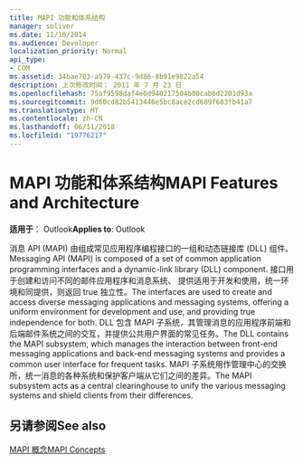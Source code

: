 ```yaml
---
title: MAPI 功能和体系结构
manager: soliver
ms.date: 11/16/2014
ms.audience: Developer
localization_priority: Normal
api_type:
- COM
ms.assetid: 34bae703-a979-437c-9d86-8b91e9822a54
description: 上次修改时间： 2011 年 7 月 23 日
ms.openlocfilehash: 75af9598daf4e0d940217504b00cab6d2201d93a
ms.sourcegitcommit: 9d60cd82b5413446e5bc8ace2cd689f683fb41a7
ms.translationtype: MT
ms.contentlocale: zh-CN
ms.lasthandoff: 06/11/2018
ms.locfileid: "19776217"
---
```

# <a name="mapi-features-and-architecture"></a><span data-ttu-id="cc591-103">MAPI 功能和体系结构</span><span class="sxs-lookup"><span data-stu-id="cc591-103">MAPI Features and Architecture</span></span>

  
  
<span data-ttu-id="cc591-104">**适用于**： Outlook</span><span class="sxs-lookup"><span data-stu-id="cc591-104">**Applies to**: Outlook</span></span> 
  
<span data-ttu-id="cc591-105">消息 API (MAPI) 由组成常见应用程序编程接口的一组和动态链接库 (DLL) 组件。</span><span class="sxs-lookup"><span data-stu-id="cc591-105">Messaging API (MAPI) is composed of a set of common application programming interfaces and a dynamic-link library (DLL) component.</span></span> <span data-ttu-id="cc591-106">接口用于创建和访问不同的邮件应用程序和消息系统、 提供适用于开发和使用，统一环境和同提供，则返回 true 独立性。</span><span class="sxs-lookup"><span data-stu-id="cc591-106">The interfaces are used to create and access diverse messaging applications and messaging systems, offering a uniform environment for development and use, and providing true independence for both.</span></span> <span data-ttu-id="cc591-107">DLL 包含 MAPI 子系统，其管理消息的应用程序前端和后端邮件系统之间的交互，并提供公共用户界面的常见任务。</span><span class="sxs-lookup"><span data-stu-id="cc591-107">The DLL contains the MAPI subsystem, which manages the interaction between front-end messaging applications and back-end messaging systems and provides a common user interface for frequent tasks.</span></span> <span data-ttu-id="cc591-108">MAPI 子系统用作管理中心的交换所，统一消息的各种系统和保护客户端从它们之间的差异。</span><span class="sxs-lookup"><span data-stu-id="cc591-108">The MAPI subsystem acts as a central clearinghouse to unify the various messaging systems and shield clients from their differences.</span></span>
  
## <a name="see-also"></a><span data-ttu-id="cc591-109">另请参阅</span><span class="sxs-lookup"><span data-stu-id="cc591-109">See also</span></span>



[<span data-ttu-id="cc591-110">MAPI 概念</span><span class="sxs-lookup"><span data-stu-id="cc591-110">MAPI Concepts</span></span>](mapi-concepts.md)

